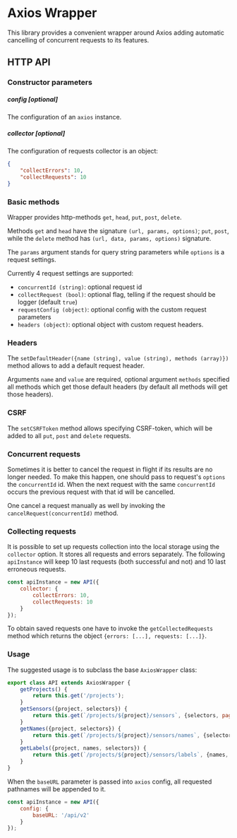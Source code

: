 # Axios Wrapper
This library provides a convenient wrapper around Axios adding automatic cancelling of concurrent requests
to its features.

## HTTP API

### Constructor parameters

##### config [optional]
The configuration of an `axios` instance.

##### collector [optional]
The configuration of requests collector is an object:
```json
{
    "collectErrors": 10,
    "collectRequests": 10
}
```

### Basic methods
Wrapper provides http-methods `get`, `head`, `put`, `post`, `delete`.

Methods `get` and `head` have the signature `(url, params, options)`; `put`, `post`, while the `delete` method
has `(url, data, params, options)` signature.

The `params` argument stands for query string parameters while `options` is a request settings.

Currently 4 request settings are supported:
- `concurrentId (string)`: optional request id
- `collectRequest (bool)`: optional flag, telling if the request should be logger (default `true`)
- `requestConfig (object)`: optional config with the custom request parameters
- `headers (object)`: optional object with custom request headers.

### Headers
The `setDefaultHeader({name (string), value (string), methods (array)})` method allows to add a default
request header.

Arguments `name` and `value` are required, optional argument `methods` specified all methods which get those
default headers (by default all methods will get those headers).

### CSRF
The `setCSRFToken` method allows specifying CSRF-token, which will be added to all `put`, `post` and `delete`
requests.

### Concurrent requests
Sometimes it is better to cancel the request in flight if its results are no longer needed. To make this
happen, one should pass to request's `options` the `concurrentId` id. When the next request with the same
`concurrentId` occurs the previous request with that id will be cancelled.

One cancel a request manually as well by invoking the `cancelRequest(concurrentId)` method.

### Collecting requests
It is possible to set up requests collection into the local storage using the `collector` option. It stores
all requests and errors separately. The following `apiInstance` will keep 10 last requests (both successful
and not) and 10 last erroneous requests.
```javascript
const apiInstance = new API({
    collector: {
        collectErrors: 10,
        collectRequests: 10
    }
});
```

To obtain saved requests one have to invoke the `getCollectedRequests` method which returns the object
`{errors: [...], requests: [...]}`.

### Usage
The suggested usage is to subclass the base `AxiosWrapper` class:
```javascript
export class API extends AxiosWrapper {
    getProjects() {
        return this.get('/projects');
    }
    getSensors({project, selectors}) {
        return this.get(`/projects/${project}/sensors`, {selectors, pageSize: 200});
    }
    getNames({project, selectors}) {
        return this.get(`/projects/${project}/sensors/names`, {selectors});
    }
    getLabels({project, names, selectors}) {
        return this.get(`/projects/${project}/sensors/labels`, {names, selectors});
    }
}
```

When the `baseURL` parameter is passed into `axios` config, all requested pathnames will be appended to it.
```javascript
const apiInstance = new API({
    config: {
        baseURL: '/api/v2'
    }
});
```

